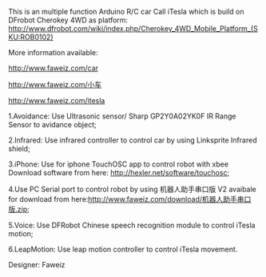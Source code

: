 This is an multiple function Arduino R/C car Call iTesla which is build on DFrobot Cherokey 4WD as platform: http://www.dfrobot.com/wiki/index.php/Cherokey_4WD_Mobile_Platform_(SKU:ROB0102)

More information available:

http://www.faweiz.com/car

http://www.faweiz.com/小车

http://www.faweiz.com/itesla

1.Avoidance: Use Ultrasonic sensor/ Sharp GP2Y0A02YK0F IR Range Sensor to avidance object;

2.Infrared: Use infrared controller to control car by using Linksprite Infrared shield; 

3.iPhone:   Use for iphone TouchOSC app to control robot with xbee Download software from here: http://hexler.net/software/touchosc;

4.Use PC Serial port to control robot by using 机器人助手串口版 V2 avaibale for download from here:http://www.faweiz.com/download/机器人助手串口版.zip;

5.Voice:   Use DFRobot Chinese speech recognition module to control iTesla motion;



6.LeapMotion: Use leap motion controller to control iTesla movement.  


Designer: Faweiz


